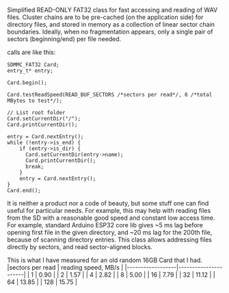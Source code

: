 Simplified READ-ONLY FAT32 class for fast accessing and reading of WAV files. 
Cluster chains are to be pre-cached (on the application side) for directory files, and stored in memory as a collection of linear sector chain boundaries. Ideally, when no fragmentation appears, only a single pair of sectors (beginning/end) per file needed.

calls are like this:

```
SDMMC_FAT32 Card;
entry_t* entry;

Card.begin();

Card.testReadSpeed(READ_BUF_SECTORS /*sectors per read*/, 8 /*total MBytes to test*/);

// List root folder
Card.setCurrentDir("/");
Card.printCurrentDir();

entry = Card.nextEntry();
while (!entry->is_end) {
    if (entry->is_dir) {
      Card.setCurrentDir(entry->name);
      Card.printCurrentDir();
      break;
    }
    entry = Card.nextEntry();
}
Card.end();
```

It is neither a product nor a code of beauty, but some stuff one can find useful for particular needs. For example, this may help with reading files from the SD with a reasonable good speed and constant low access time.
For example, standard Arduino ESP32 core lib gives ~5 ms lag before opening first file in the given directory, and ~20 ms lag for the 200th file, because of scanning directory entries.
This class allows addressing files directly by sectors, and read sector-aligned blocks.

This is what I have measured for an old random 16GB Card that I had.
|sectors per read  |  reading speed, MB/s |
|------------------|----------------------|
|        1         |        0.90          |
|        2         |        1.57          |
|        4         |        2.82          |
|        8         |        5.00          |
|       16         |        7.79          |
|       32         |       11.12          |
|       64         |       13.85          |
|      128         |       15.75          |
